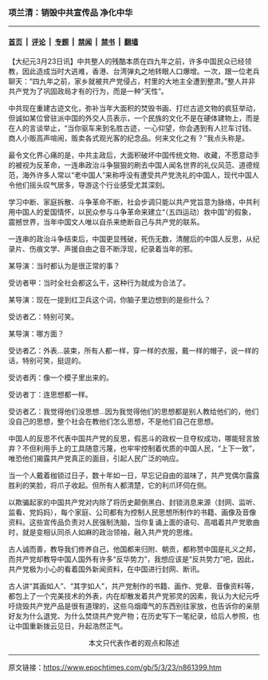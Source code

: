 ### 项兰清：销毁中共宣传品 净化中华

---

#### [首页](../../../..?n861399) &nbsp;|&nbsp; [评论](../../../../../epoch-comment?n861399) &nbsp;|&nbsp; [专题](../../../../../epoch-special?n861399) &nbsp;|&nbsp; [禁闻](../../../../../epoch-news?n861399) &nbsp;|&nbsp; [禁书](../../../../../books?n861399) &nbsp;|&nbsp; [翻墙](https://github.com/gfw-breaker/nogfw/blob/master/README.md?n861399)


<div class="post_content" id="artbody" itemprop="articleBody">
 <!-- article content begin -->
 <p>
  【大纪元3月23日讯】中共整人的残酷本质在四九年之前，许多中国民众已经领教，因此造成当时大逃难，香港、台湾弹丸之地转眼人口爆增。一次，跟一位老兵聊天：“四九年之前，家乡就被共产党侵占，村里的大地主全遭到整肃。”整人并非共产党为了巩固政局才有的行为，而是一种“天性”。
 </p>
 <p>
  中共现在重建古迹文化，弥补当年大面积的焚毁书画、打烂古迹文物的疯狂举动，但诚如某位曾驻派中国的外交人员表示，一个民族的文化不是在硬体建物上，而是在人的言谈举止，“当你驱车来到名胜古迹，一心仰望，你会遇到有人拦车讨钱、商人小贩高声喧闹，贩卖各式观光客的纪念品。何来文化之有？”我点头称是。
 </p>
 <p>
  最令文化界心痛的是，中共主政后，大面积破坏中国传统文物、收藏，不愿意动手的被视为反革命，一连串政治斗争狠狠的刷去中国人闻名世界的礼仪风范、道德规范，海外许多人常以“老中国人”来称呼没有遭受共产党洗礼的中国人，现代中国人令他们摇头叹气居多，导游这个行业感受尤其深刻。
 </p>
 <p>
  学习中断、家庭拆散、斗争革命不断，社会步调只能以共产党旨意为脉络，中共利用中国人的爱国情怀，以民众参与斗争革命来建立“（五四运动）救中国”的假象，震撼世界，当年中国文人唯以自杀来绝断自己与共产党的联系。
 </p>
 <p>
  一连串的政治斗争结束后，中国更显残破，死伤无数，清醒后的中国人反思，从纪录片、伤痕文学、声援自由之音不断浮现，纪录着当年的邪。
 </p>
 <p>
  某导演：当时都认为是很正常的事？
 </p>
 <p>
  受访者甲：当时全社会都这么干，这种行为就成为合法了。
 </p>
 <p>
  某导演：现在一提到红卫兵这个词，你脑子里边想到的是些什么？
 </p>
 <p>
  受访者乙：特别可笑。
 </p>
 <p>
  某导演：哪方面？
 </p>
 <p>
  受访者乙：外表…装束，所有人都一样，穿一样的衣服，戴一样的帽子，说一样的话，特别可笑，挺逗的。
 </p>
 <p>
  受访者丙：像一个模子里出来的。
 </p>
 <p>
  受访者丁：连思想都一样。
 </p>
 <p>
  受访者乙：我觉得他们没思想…因为我觉得他们的思想都是别人教给他们的，他们没自己的思想，整个社会在教他们怎么思想，不是他们自己在思想。
 </p>
 <p>
  中国人的反思不代表中国共产党的反思，假恶斗的政权一旦夺权成功，哪能轻言放弃？不但利用手上的工具随意污蔑，也牢牢控制着优质的中国人民，“上下一致”，唯恐他们揭露共产党真正的面目，引起人民广泛的响应。
 </p>
 <p>
  当一个人戴着枷锁过日子，数十年如一日，早忘记自由的滋味了，共产党偶尔露露胜利的笑脸，将爪子收起。但所有人都清楚，它的利爪环伺在侧。
 </p>
 <p>
  以欺骗起家的中国共产党对内除了将历史颠倒黑白、封锁消息来源（封网、监听、监看、党妈妈），每个家庭、公司都有为控制人民思想所制作的书籍、画像及音像资料。这些宣传品负责对人民强制洗脑，当你复诵上面的语句、高唱着共产党歌曲时，就是变相认同杀人如麻的政治领袖，融入共产党的思维。
 </p>
 <p>
  古人诚而善，教导我们修养自己，他国都来归附、朝贡，都称赞中国是礼义之邦，而共产党却教导中国人国外有许多“反华势力”，我想应该是“反共势力”吧，因此，共产党极为小心的看着国外新闻资料，在中国进行封网、断讯。
 </p>
 <p>
  古人讲“其画如人”、“其字如人”，共产党制作的书籍、画作、党章、音像资料等，都包上了一个完美技术的外表，内在却散发着共产党邪灵的因素，我认为大纪元呼吁烧毁共产党产品是很有道理的，这些乌烟瘴气的东西别往家放，也告诉你的亲朋好友为什么退党、为什么焚烧共产党产物；在历史写下一笔纪录，给后人参照，也让中国重新拨云见日，升起浩然正气。
  <font color="#ffffff">
   (http://www.dajiyuan.com)
  </font>
  <br/>
  <center>
   <font class="GY16">
    本文只代表作者的观点和陈述
   </font>
  </center>
 </p>
 <!-- article content end -->
 <div id="below_article_ad">
 </div>
</div>


---

原文链接：https://www.epochtimes.com/gb/5/3/23/n861399.htm